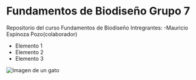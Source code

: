 # Fundamentos de Biodiseño Grupo 7
Repositorio del curso Fundamentos de Biodiseño
Intregrantes:
-Mauricio Espinoza Pozo(colaborador)


- Elemento 1
- Elemento 2
- Elemento 3

![Imagen de un gato](https://static.nationalgeographic.es/files/styles/image_3200/public/nationalgeographic_1468962.webp?w=1600&h=900)
